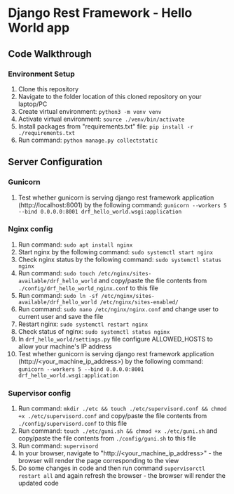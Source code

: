 # Django Rest Framework - Hello World app

## Code Walkthrough

### Environment Setup

1. Clone this repository
2. Navigate to the folder location of this cloned repository on your laptop/PC
3. Create virtual environment: `python3 -m venv venv`
4. Activate virtual environment: `source ./venv/bin/activate`
5. Install packages from "requirements.txt" file: `pip install -r ./requirements.txt`
6. Run command: `python manage.py collectstatic`

## Server Configuration

### Gunicorn

1. Test whether gunicorn is serving django rest framework application (http://localhost:8001) by the following command:
   `gunicorn --workers 5 --bind 0.0.0.0:8001 drf_hello_world.wsgi:application`

### Nginx config

1. Run command: `sudo apt install nginx`
2. Start nginx by the following command: `sudo systemctl start nginx`
3. Check nginx status by the following command: `sudo systemctl status nginx`
4. Run command: `sudo touch /etc/nginx/sites-available/drf_hello_world` and copy/paste the file contents from `./config/drf_hello_world_nginx.conf` to this file
5. Run command: `sudo ln -sf /etc/nginx/sites-available/drf_hello_world /etc/nginx/sites-enabled/`
6. Run command: `sudo nano /etc/nginx/nginx.conf` and change user to current user and save the file
7. Restart nginx: `sudo systemctl restart nginx`
8. Check status of nginx: `sudo systemctl status nginx`
9. In `drf_hello_world/settings.py` file configure ALLOWED_HOSTS to allow your machine's IP address
10. Test whether gunicorn is serving django rest framework application (http://<your_machine_ip_address>) by the following command:
    `gunicorn --workers 5 --bind 0.0.0.0:8001 drf_hello_world.wsgi:application`

### Supervisor config

1. Run command: `mkdir ./etc && touch ./etc/supervisord.conf && chmod +x ./etc/supervisord.conf` and copy/paste the file contents from `./config/supervisord.conf` to this file
2. Run command: `touch ./etc/guni.sh && chmod +x ./etc/guni.sh` and copy/paste the file contents from `./config/guni.sh` to this file
3. Run command: `supervisord`
4. In your browser, navigate to "http://<your_machine_ip_address>" - the browser will render the page corresponding to the view
5. Do some changes in code and then run command `supervisorctl restart all` and again refresh the browser - the browser will render the updated code
